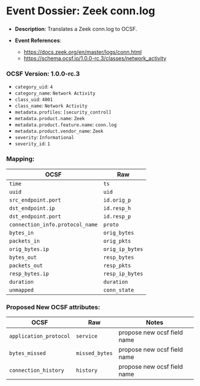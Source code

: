 # Event Dossier: Zeek conn.log
### 
- **Description**: Translates a Zeek conn.log to OCSF. 

- **Event References**:
  - https://docs.zeek.org/en/master/logs/conn.html
  - https://schema.ocsf.io/1.0.0-rc.3/classes/network_activity
 
 ### OCSF Version: 1.0.0-rc.3
 - `category_uid`: `4`
 - `category_name`: `Network Activity`
 - `class_uid`: `4001`
 - `class_name`: `Network Activity`
 - `metadata.profiles`: `[security_control]`
 - `metadata.product.name`: `Zeek`
 - `metadata.product.feature.name`: `conn.log`
 - `metadata.product.vendor_name`: `Zeek`
 - `severity`: `Informational`
 - `severity_id`: `1`

 ### Mapping:

| OCSF                          | Raw           |
| ----------------------------- | --------------|
|`time`                         |`ts`           |
|`uuid`                         |`uid`          |
|`src_endpoint.port`            |`id.orig_p`    |
|`dst_endpoint.ip`              |`id.resp_h`    |
|`dst_endpoint.port`            |`id.resp_p`    |
|`connection_info.protocol_name`|`proto`        |
|`bytes_in`                     |`orig_bytes`   |
|`packets_in`                   |`orig_pkts`    |
|`orig_bytes.ip`                |`orig_ip_bytes`|
|`bytes_out`                    |`resp_bytes`   |
|`packets_out`                  |`resp_pkts`    |
|`resp_bytes.ip`                |`resp_ip_bytes`|
|`duration`                     |`duration`     |
|`unmapped`                     |`conn_state`   |


 ### Proposed New OCSF attributes:

| OCSF                 | Raw             | Notes                       |
| ---------------------| ----------------| ----------------------------|
|`application_protocol`|`service`        |propose new ocsf field name|
|`bytes_missed`        |`missed_bytes`   |propose new ocsf field name|
|`connection_history`  |`history`        |propose new ocsf field name|
